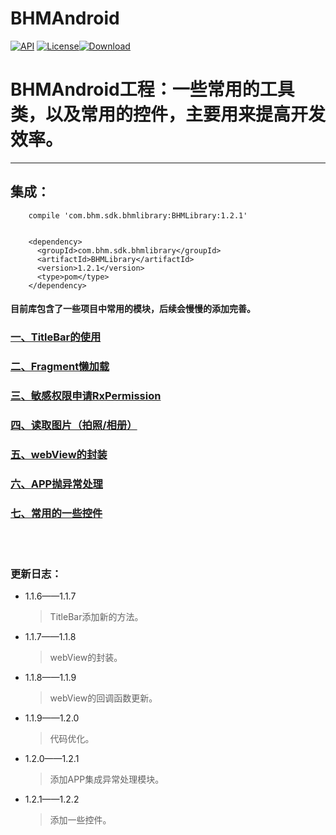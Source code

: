 # BHMAndroid

[![API](https://img.shields.io/badge/API-16%2B-brightgreen.svg)](https://android-arsenal.com/api?level=16) [![License](https://img.shields.io/badge/license-Apache%202-green.svg)](https://www.apache.org/licenses/LICENSE-2.0)[![Download](https://api.bintray.com/packages/bikie/bhm-sdk/BHMLibrary/images/download.svg) ](https://bintray.com/bikie/bhm-sdk/BHMLibrary/_latestVersion)

BHMAndroid工程：一些常用的工具类，以及常用的控件，主要用来提高开发效率。
=====
---------

集成：
-------
        compile 'com.bhm.sdk.bhmlibrary:BHMLibrary:1.2.1'

        
        <dependency>
          <groupId>com.bhm.sdk.bhmlibrary</groupId>
          <artifactId>BHMLibrary</artifactId>
          <version>1.2.1</version>
          <type>pom</type>
        </dependency>
        
#### 目前库包含了一些项目中常用的模块，后续会慢慢的添加完善。


### [一、TitleBar的使用](https://github.com/buhuiming/BHMAndroid/blob/master/readme/TitleBar%E7%9A%84%E4%BD%BF%E7%94%A8.md)

### [二、Fragment懒加载](https://github.com/buhuiming/BHMAndroid/blob/master/readme/Fragment%E6%87%92%E5%8A%A0%E8%BD%BD.md)
 
### [三、敏感权限申请RxPermission](https://github.com/buhuiming/BHMAndroid/blob/master/readme/%E6%95%8F%E6%84%9F%E6%9D%83%E9%99%90%E7%94%B3%E8%AF%B7.md)

### [四、读取图片（拍照/相册）](https://github.com/buhuiming/BHMAndroid/blob/master/readme/%E8%AF%BB%E5%8F%96%E5%9B%BE%E7%89%87%EF%BC%88%E6%8B%8D%E7%85%A7%26%E7%9B%B8%E5%86%8C%EF%BC%89.md)

### [五、webView的封装](https://github.com/buhuiming/BHMAndroid/blob/master/readme/webView%E7%9A%84%E5%B0%81%E8%A3%85.md)

### [六、APP抛异常处理](https://github.com/buhuiming/BHMAndroid/blob/master/readme/APP%E6%8A%9B%E5%BC%82%E5%B8%B8%E5%A4%84%E7%90%86.md)

### [七、常用的一些控件](https://github.com/buhuiming/BHMAndroid/blob/master/readme/%E5%B8%B8%E7%94%A8%E7%9A%84%E6%8E%A7%E4%BB%B6.md)

<br>
<br>

### 更新日志：

   * 1.1.6——1.1.7</br>
        >TitleBar添加新的方法。
   * 1.1.7——1.1.8</br>
        >webView的封装。
   * 1.1.8——1.1.9</br>
        >webView的回调函数更新。
   * 1.1.9——1.2.0</br>
        >代码优化。
   * 1.2.0——1.2.1</br>
        >添加APP集成异常处理模块。
   * 1.2.1——1.2.2</br>
        >添加一些控件。
